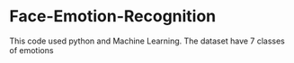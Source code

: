 # Face-Emotion-Recognition
This code used python and Machine Learning.
The dataset have 7 classes of emotions 
